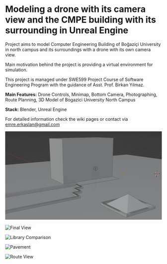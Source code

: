 # Modeling a drone with its camera view and the CMPE building with its surrounding in Unreal Engine 
Project aims to model Computer Engineering Building of Boğaziçi University in north campus and its surroundings with a drone with its own camera view.

Main motivation behind the project is providing a virtual environment for simulation.

This project is managed under SWE599 Project Course of Software Engineering Program with the guidance of Asst. Prof. Birkan Yılmaz.

**Main Features:** Drone Controls, Minimap, Bottom Camera, Photographing, Route Planning, 3D Model of Bogazici University North Campus

**Stack:** Blender, Unreal Engine

For detailed information check the wiki pages or contact via emre.erkaslan@gmail.com

![North Campus](https://github.com/emreerkaslan/ModellingCmpeBuilding/blob/main/Test/Images/intro_cover.png?raw=true)

![Final View](https://user-images.githubusercontent.com/67108859/205981910-5baa0c64-ef3d-42b9-8378-780f4a9b8496.png)

<img width="665" alt="Library Comparison" src="https://user-images.githubusercontent.com/67108859/205982400-7d31b865-6cd1-4e4e-8754-14b6f048f3c4.png">

![Pavement](https://user-images.githubusercontent.com/67108859/205982255-dd9e584f-805f-4fbc-abb2-c009364156df.png)

![Route View](https://user-images.githubusercontent.com/67108859/205982270-8625e65c-4ae6-4da5-835a-d0724b75f77b.png)
